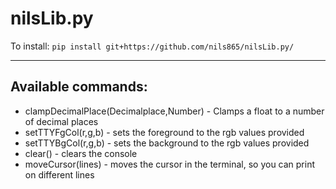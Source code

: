 # nilsLib.py

To install: 
`pip install git+https://github.com/nils865/nilsLib.py/`

---

## Available commands: 
- clampDecimalPlace(Decimalplace,Number) - Clamps a float to a number of decimal places
- setTTYFgCol(r,g,b) - sets the foreground to the rgb values provided
- setTTYBgCol(r,g,b) - sets the background to the rgb values provided
- clear() - clears the console
- moveCursor(lines) - moves the cursor in the terminal, so you can print on different lines
